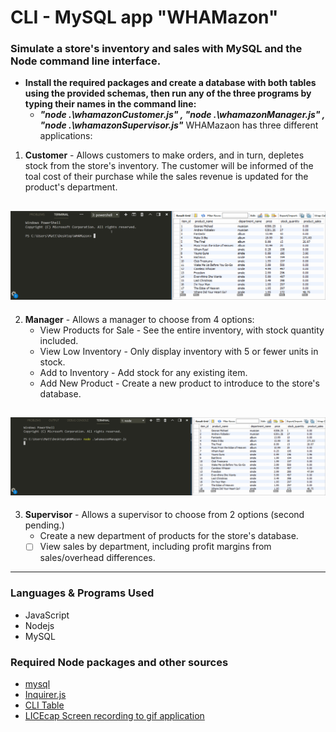 # CLI - MySQL app "WHAMazon"

### Simulate a store's inventory and sales with MySQL and the Node command line interface.
* **Install the required packages and create a database with both tables using the provided schemas, then run any of the three programs by typing their names in the command line:**
  - ***"node .\whamazonCustomer.js" , "node .\whamazonManager.js" , "node .\whamazonSupervisor.js"***
WHAMazaon has three different applications:

1. **Customer** - Allows customers to make orders, and in turn, depletes stock from the store's inventory. The customer will be informed of the toal cost of their purchase while the sales revenue is updated for the product's department.

![](images/whamazonCustomer.gif)
------------------------------------------------------------------------------------------
2. **Manager** - Allows a manager to choose from 4 options:
    * View Products for Sale - See the entire inventory, with stock quantity included.
    * View Low Inventory - Only display inventory with 5 or fewer units in stock.
    * Add to Inventory - Add stock for any existing item.
    * Add New Product - Create a new product to introduce to the store's database.
    
![](images/whamazonManager.gif)
------------------------------------------------------------------------------------------
3. **Supervisor** - Allows a supervisor to choose from 2 options (second pending.)
    * Create a new department of products for the store's database.
    - [ ] View sales by department, including profit margins from sales/overhead differences.
------------------------------------------------------------------------------------------
### Languages & Programs Used
  * JavaScript
  * Nodejs
  * MySQL

### Required Node packages and other sources
* [mysql](https://www.npmjs.com/package/mysql)
* [Inquirer.js](https://www.npmjs.com/package/inquirer#examples)
* [CLI Table](https://www.npmjs.com/package/cli-table)
* [LICEcap Screen recording to gif application](https://www.cockos.com/licecap/)
